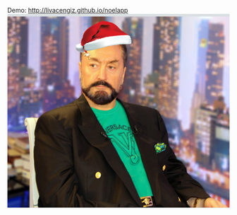 Demo: <a href="livacengiz.github.io/noelapp">http://livacengiz.github.io/noelapp</a>
<img src="img/adnan.png" alt="">


